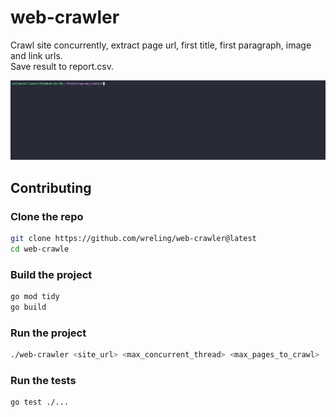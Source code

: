 # web-crawler

Crawl site concurrently, extract page url, first title, first paragraph, image and link urls.  
Save result to report.csv.

![Alt Text](demo.gif)

## Contributing

### Clone the repo
```bash
git clone https://github.com/wreling/web-crawler@latest
cd web-crawle
```

### Build the project
```bash
go mod tidy
go build
```

### Run the project
```bash
./web-crawler <site_url> <max_concurrent_thread> <max_pages_to_crawl>
```

### Run the tests
```bash
go test ./...
```